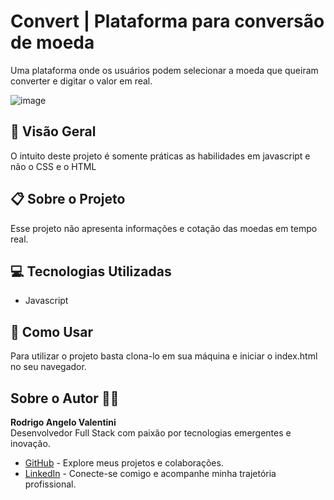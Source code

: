 # Convert | Plataforma para conversão de moeda

Uma plataforma onde os usuários podem selecionar a moeda que queiram converter e digitar o valor em real.

![image](https://github.com/user-attachments/assets/eefc2290-6362-4fb0-8765-80a9e4aa51d9)

## 🚀 Visão Geral

O intuito deste projeto é somente práticas as habilidades em javascript e não o CSS e o HTML

## 📋 Sobre o Projeto

Esse projeto não apresenta informações e cotação das moedas em tempo real.

## 💻 Tecnologias Utilizadas

- Javascript

## 📝 Como Usar

Para utilizar o projeto basta clona-lo em sua máquina e iniciar o index.html no seu navegador.

## Sobre o Autor 👨‍💻

**Rodrigo Angelo Valentini**  
Desenvolvedor Full Stack com paixão por tecnologias emergentes e inovação.

- [GitHub](https://github.com/RodrigoAngeloValentini) - Explore meus projetos e colaborações.
- [LinkedIn](https://www.linkedin.com/in/rodrigo-angelo-valentini-b8591058/) - Conecte-se comigo e acompanhe minha trajetória profissional.
